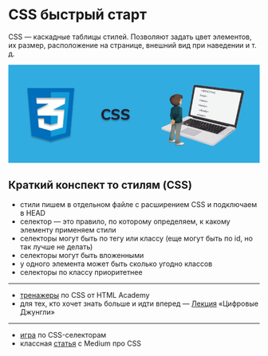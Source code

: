 # CSS быстрый старт
CSS — каскадные таблицы стилей. Позволяют задать цвет элементов, их размер, расположение на странице, внешний вид при наведении и т. д.

![css pic](./assets/css.png)

## Краткий конспект то стилям (CSS)

- стили пишем в отдельном файле с расширением CSS и подключаем в HEAD
- селектор — это правило, по которому определяем, к какому элементу применяем стили
- селекторы могут быть по тегу или классу (еще могут быть по id, но так лучше не делать)
- селекторы могут быть вложенными
- у одного элемента может быть сколько угодно классов
- селекторы по классу приоритетнее
---
- [тренажеры](https://htmlacademy.ru/courses/307) по CSS от HTML Academy
- для тех, кто хочет знать больше и идти вперед — [Лекция](https://docs.google.com/presentation/d/1sFNfWjGbChwDaBcW56e_M2UddXG21HpnWhjhmfsif8A/edit#slide=id.g9ce5ddf5e8_0_681) «Цифровые Джунгли»
---
- [игра](https://flukeout.github.io/) по CSS-селекторам
- классная [статья](https://cutt.ly/wRpYvN8) с Medium про CSS
